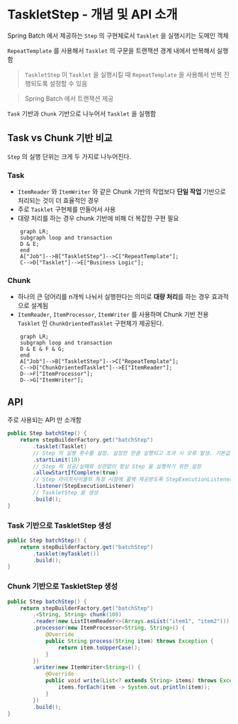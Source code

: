 # TaskletStep - 개념 및 API 소개

Spring Batch 에서 제공하는 `Step` 의 구현체로서 `Tasklet` 을 실행시키는 도메인 객체

`RepeatTemplate` 를 사용해서 `Tasklet` 의 구문을 트랜잭션 경계 내에서 반복해서 실행함

> `TaskletStep` 이 `Tasklet` 을 실행시킬 때 `RepeatTemplate` 을 사용해서 반복 진행되도록 설정할 수 있음

> Spring Batch 에서 트랜잭션 제공

`Task` 기반과 `Chunk` 기반으로 나누어서 `Tasklet` 을 실행함

## Task vs Chunk 기반 비교

`Step` 의 실행 단위는 크게 두 가지로 나누어진다.

### Task

* `ItemReader` 와 `ItemWriter` 와 같은 Chunk 기반의 작업보다 **단일 작업** 기반으로 처리되는 것이 더 효율적인 경우
* 주로 `Tasklet` 구현체를 만들어서 사용
* 대량 처리를 하는 경우 chunk 기반에 비해 더 복잡한 구현 필요

```mermaid
    graph LR;
    subgraph loop and transaction
    D & E;
    end
    A["Job"]-->B["TaskletStep"]-->C["RepeatTemplate"];
    C-->D["Tasklet"]-->E["Business Logic"];
```

### Chunk

* 하나의 큰 덩어리를 n개씩 나눠서 실행한다는 의미로 **대량 처리**를 하는 경우 효과적으로 설계됨
* `ItemReader`, `ItemProcessor`, `ItemWriter` 를 사용하며 Chunk 기반 전용 `Tasklet` 인 `ChunkOrientedTasklet` 구현체가 제공된다.

```mermaid
    graph LR;
    subgraph loop and transaction
    D & E & F & G;
    end
    A["Job"]-->B["TaskletStep"]-->C["RepeatTemplate"];
    C-->D["ChunkOrientedTasklet"]-->E["ItemReader"];
    D-->F["ItemProcessor"];
    D-->G["ItemWriter"];
```

## API

주로 사용되는 API 만 소개함

```java
public Step batchStep() {
    return stepBuilderFactory.get("batchStep")
        .tasklet(Tasklet)
        // Step 의 실행 횟수를 설정. 설정한 만큼 실행되고 초과 시 오류 발생. 기본값은 INTEGER_MAX_VALUE
        .startLimit(10)
        // Step 의 성공/실패와 상관없이 항상 Step 을 실행하기 위한 설정
        .allowStartIfComplete(true)
        // Step 라이프사이클의 특정 시점에 콜백 제공받도록 StepExecutionListener 설정
        .listener(StepExecutionListener)
        // TaskletStep 을 생성
        .build();
}
```

### Task 기반으로 TaskletStep 생성

```java
public Step batchStep() {
    return stepBuilderFactory.get("batchStep")
        .tasklet(myTasklet())
        .build();
}
```

### Chunk 기반으로 TaskletStep 생성

```java
public Step batchStep() {
    return stepBuilderFactory.get("batchStep")
        .<String, String> chunk(100)
        .reader(new ListItemReader<>(Arrays.asList("item1", "item2")))
        .processor(new ItemProcessor<String, String>() {
            @Override
            public String process(String item) throws Exception {
                return item.toUpperCase();
            }
        })
        .writer(new ItemWriter<String>() {
            @Override
            public void write(List<? extends String> items) throws Exception {
                items.forEach(item -> System.out.println(item));
            }
        })
        .build();
}
```